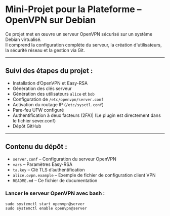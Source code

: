 # Mini-Projet pour la Plateforme – OpenVPN sur Debian

Ce projet met en œuvre un serveur OpenVPN sécurisé sur un système Debian virtualisé.  
Il comprend la configuration complète du serveur, la création d'utilisateurs, la sécurité réseau et la gestion via Git.

---

## Suivi des étapes du projet :

- Installation d’OpenVPN et Easy-RSA
- Génération des clés serveur
- Génération des utilisateurs `alice` et `bob`
- Configuration de `/etc/openvpn/server.conf`
- Activation du routage IP (`/etc/sysctl.conf`)
- Pare-feu UFW configuré
- Authentification à deux facteurs (2FA)| (Le plugin est directement dans le fichier sever.conf)
- Dépôt GitHub

---

## Contenu du dépôt :

- `server.conf` – Configuration du serveur OpenVPN
- `vars` – Paramètres Easy-RSA
- `ta.key` – Clé TLS d’authentification
- `alice.ovpn.example` – Exemple de fichier de configuration client VPN
- `README.md` – Ce fichier de documentation

### Lancer le serveur OpenVPN avec bash :

```
sudo systemctl start openvpn@server
sudo systemctl enable openvpn@server
